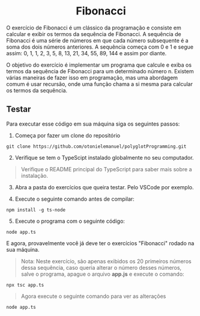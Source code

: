 <h1 align="center">Fibonacci</h1>

O exercício de Fibonacci é um clássico da programação e consiste em calcular e exibir os termos da sequência de Fibonacci. A sequência de Fibonacci é uma série de números em que cada número subsequente é a soma dos dois números anteriores. A sequência começa com 0 e 1 e segue assim: 0, 1, 1, 2, 3, 5, 8, 13, 21, 34, 55, 89, 144 e assim por diante.

O objetivo do exercício é implementar um programa que calcule e exiba os termos da sequência de Fibonacci para um determinado número n. Existem várias maneiras de fazer isso em programação, mas uma abordagem comum é usar recursão, onde uma função chama a si mesma para calcular os termos da sequência.

## Testar

Para executar esse código em sua máquina siga os seguintes passos:

1.  Começa por fazer um clone do repositório
```
git clone https://github.com/otonielemanuel/polyglotProgramming.git
```
2.  Verifique se tem o TypeScipt instalado globalmente no seu computador.

> Verifique o README principal do TypeScript para saber mais sobre a instalação.

3.  Abra a pasta do exercícios que queira testar. Pelo VSCode por exemplo.

4.  Execute o seguinte comando antes de compilar:

```
npm install -g ts-node
```
5.  Execute o programa com o seguinte código:

```
node app.ts
```
E agora, provavelmente você já deve ter o exercícios "Fibonacci" rodado na sua máquina.

> Nota: Neste exercício, são apenas exibidos os 20 primeiros números dessa sequência, caso queria alterar o número desses números, salve o programa, apague o arquivo <strong>app.js</strong> e execute o comando:

```
npx tsc app.ts
```

> Agora execute o seguinte comando para ver as alterações

```
node app.ts
```